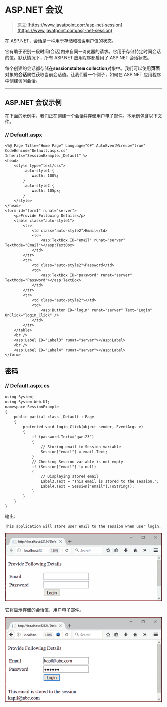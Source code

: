 # ASP.NET 会议

> 原文:[https://www.javatpoint.com/asp-net-session](https://www.javatpoint.com/asp-net-session)

在 ASP.NET，会话是一种用于存储和检索用户值的状态。

它有助于识别一段时间(会话)内来自同一浏览器的请求。它用于存储特定时间会话的值。默认情况下，所有 ASP.NET 应用程序都启用了 ASP.NET 会话状态。

每个创建的会话都存储在**sessionstaitem collection**对象中。我们可以使用**页面**对象的**会话**属性获取当前会话值。让我们看一个例子，如何在 ASP.NET 应用程序中创建访问会话。

* * *

## ASP.NET 会议示例

在下面的示例中，我们正在创建一个会话并存储用户电子邮件。本示例包含以下文件。

### // Default.aspx

```
<%@ Page Title="Home Page" Language="C#" AutoEventWireup="true" CodeBehind="Default.aspx.cs"
Inherits="SessionExample._Default" %>
<head>
    <style type="text/css">
        .auto-style1 {
            width: 100%;
        }
        .auto-style2 {
            width: 105px;
        }
    </style>
</head>
<form id="form1" runat="server">
    <p>Provide Following Details</p>
    <table class="auto-style1">
        <tr>
            <td class="auto-style2">Email</td>
            <td>
                <asp:TextBox ID="email" runat="server" TextMode="Email"></asp:TextBox>
            </td>
        </tr>
        <tr>
            <td class="auto-style2">Password</td>
            <td>
                <asp:TextBox ID="password" runat="server" TextMode="Password"></asp:TextBox>
            </td>
        </tr>
        <tr>
            <td class="auto-style2"></td>
            <td>
                <asp:Button ID="login" runat="server" Text="Login" OnClick="login_Click" />
            </td>
        </tr>
    </table>
    <br />
    <asp:Label ID="Label3" runat="server"></asp:Label>
    <br />
    <asp:Label ID="Label4" runat="server"></asp:Label>
</form>

```

## 密码

### // Default.aspx.cs

```
using System;
using System.Web.UI;
namespace SessionExample
{
    public partial class _Default : Page
    {
        protected void login_Click(object sender, EventArgs e)
        {
            if (password.Text=="qwe123")
            {
                // Storing email to Session variable
                Session["email"] = email.Text;
            }
            // Checking Session variable is not empty
            if (Session["email"] != null)
            {
                // Displaying stored email
                Label3.Text = "This email is stored to the session.";
                Label4.Text = Session["email"].ToString();
            }
        }
    }
}

```

输出:

```
This application will store user email to the session when user login.

```

![ASP Net Session 1](img/0c30e570153147fc60a22c3ca22a0995.png)

它将显示存储的会话值、用户电子邮件。

![ASP Net Session 2](img/b073c5e230e9f1599526b3f302998cec.png)
